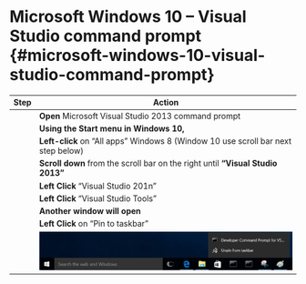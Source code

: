 <!--- @file
 file microsoft-windows-10-visual-studio-command-prompt

Copyright (c) 2018, Intel Corporation. All rights reserved.<BR>

Redistribution and use in source (original document form) and 'compiled'
forms (converted to PDF, epub, HTML and other formats) with or without
modification, are permitted provided that the following conditions are met:

1) Redistributions of source code (original document form) must retain the
above copyright notice, this list of conditions and the following
disclaimer as the first lines of this file unmodified.

2) Redistributions in compiled form (transformed to other DTDs, converted to
PDF, epub, HTML and other formats) must reproduce the above copyright
notice, this list of conditions and the following disclaimer in the
documentation and/or other materials provided with the distribution.

THIS DOCUMENTATION IS PROVIDED BY TIANOCORE PROJECT "AS IS" AND ANY EXPRESS OR
IMPLIED WARRANTIES, INCLUDING, BUT NOT LIMITED TO, THE IMPLIED WARRANTIES OF
MERCHANTABILITY AND FITNESS FOR A PARTICULAR PURPOSE ARE DISCLAIMED. IN NO
EVENT SHALL TIANOCORE PROJECT BE LIABLE FOR ANY DIRECT, INDIRECT, INCIDENTAL,
SPECIAL, EXEMPLARY, OR CONSEQUENTIAL DAMAGES (INCLUDING, BUT NOT LIMITED TO,
PROCUREMENT OF SUBSTITUTE GOODS OR SERVICES; LOSS OF USE, DATA, OR PROFITS;
OR BUSINESS INTERRUPTION) HOWEVER CAUSED AND ON ANY THEORY OF LIABILITY,
WHETHER IN CONTRACT, STRICT LIABILITY, OR TORT (INCLUDING NEGLIGENCE OR
OTHERWISE) ARISING IN ANY WAY OUT OF THE USE OF THIS DOCUMENTATION, EVEN IF
ADVISED OF THE POSSIBILITY OF SUCH DAMAGE.

-->
# Microsoft Windows 10 – Visual Studio command prompt {#microsoft-windows-10-visual-studio-command-prompt}

| **Step** | **Action** |
| --- | --- |
|  | **Open** Microsoft Visual Studio 2013 command prompt |
|  | **Using the Start menu in Windows 10,** |
|  | **Left-click** on “All apps” Windows 8 (Window 10 use scroll bar next step below) |
|  | **Scroll down** from the scroll bar on the right until **“Visual Studio 2013”** |
|  | **Left Click** “Visual Studio 201n” |
|  | **Left Click** “Visual Studio Tools” |
|  | **Another window will open** |
|  | **Left Click** on “Pin to taskbar” |
|  | ![C:\Users\ljarlstr\AppData\Local\Microsoft\Windows\Temporary Internet Files\Content.Word\win10_Capture.jpg](assets/cusersljarlstrappdatalocalmic.jpeg) |